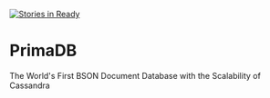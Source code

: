 [![Stories in Ready](https://badge.waffle.io/PrimaDB/PrimaDB.png?label=ready&title=Ready)](https://waffle.io/PrimaDB/PrimaDB)
# PrimaDB
The World's First BSON Document Database with the Scalability of Cassandra
